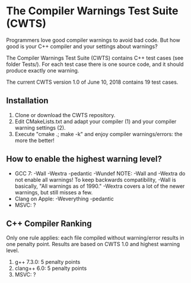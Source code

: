 The Compiler Warnings Test Suite (CWTS)
=======================================

Programmers love good compiler warnings to avoid bad code. But how good is your C++ compiler and your settings about warnings?

The Compiler Warnings Test Suite (CWTS) contains C++ test cases (see folder Tests/). For each test case there is one source code, and it should produce exactly one warning.

The current CWTS version 1.0 of June 10, 2018 contains 19 test cases.

Installation 
-------------

1. Clone or download the CWTS repository.
2. Edit CMakeLists.txt and adapt your compiler (1) and your compiler warning settings (2).
3. Execute "cmake .; make -k" and enjoy compiler warnings/errors: the more the better! 

How to enable the highest warning level?
----------------------------------------

* GCC 7: -Wall -Wextra -pedantic -Wundef
  NOTE: -Wall and -Wextra do not enable all warnings! To keep backwards compatibility, -Wall is basically, "All warnings as of 1990." -Wextra covers a lot of the newer warnings, but still misses a few.
* Clang on Apple: -Weverything -pedantic
* MSVC: ?

C++ Compiler Ranking 
--------------------

Only one rule applies: each file compiled without warning/error results in one penalty point. Results are based on CWTS 1.0 and highest warning level.

1. g++ 7.3.0: 5 penalty points
2. clang++ 6.0: 5 penalty points
3. MSVC: ?

